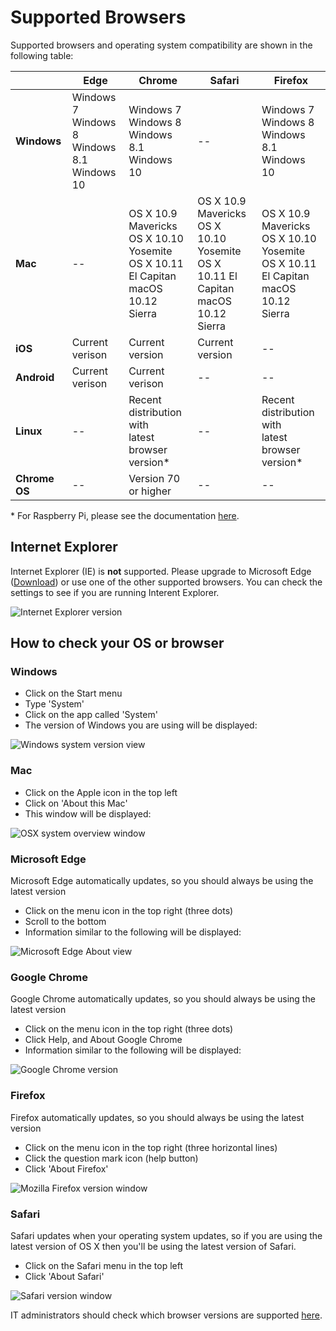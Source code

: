 # Supported Browsers

Supported browsers and operating system compatibility are shown in the following table:

| | Edge | Chrome | Safari | Firefox |
| - | - | - | - | - |
| **Windows** | Windows 7<br/>Windows 8<br/> Windows 8.1<br/>Windows 10 | Windows 7<br/>Windows 8<br/>Windows 8.1<br/>Windows 10 | -- | Windows 7<br/>Windows 8<br/> Windows 8.1<br/>Windows 10 |
| **Mac** | -- | OS X 10.9 Mavericks<br/>OS X 10.10 Yosemite<br/>OS X 10.11 El Capitan<br/>macOS 10.12 Sierra | OS X 10.9 Mavericks<br/>OS X 10.10 Yosemite<br/>OS X 10.11 El Capitan<br/>macOS 10.12 Sierra | OS X 10.9 Mavericks<br/>OS X 10.10 Yosemite<br/>OS X 10.11 El Capitan<br/>macOS 10.12 Sierra |
| **iOS** | Current verison | Current version | Current version | -- |
| **Android** | Current verison | Current verison | -- | -- |
| **Linux** | -- |  Recent distribution with<br/>latest browser version\* | -- | Recent distribution with<br/>latest browser version\* |
| **Chrome OS** | -- | Version 70 or higher | -- | -- |

\* For Raspberry Pi, please see the documentation [here](/raspberry-pi).

## Internet Explorer

Internet Explorer (IE) is **not** supported. Please upgrade to Microsoft Edge ([Download](https://www.microsoft.com/en-us/edge)) or use one of the other supported browsers. You can check the settings to see if you are running Interent Explorer.

![Internet Explorer version](/static/configurations/ie-version.png)

## How to check your OS or browser

### Windows

* Click on the Start menu
* Type 'System'
* Click on the app called 'System'
* The version of Windows you are using will be displayed:

![Windows system version view](/static/configurations/windows-version.png)

### Mac

* Click on the Apple icon in the top left
* Click on 'About this Mac'
* This window will be displayed:

![OSX system overview window](/static/configurations/osx-version.png)

### Microsoft Edge

Microsoft Edge automatically updates, so you should always be using the latest version

* Click on the menu icon in the top right (three dots)
* Scroll to the bottom
* Information similar to the following will be displayed:

![Microsoft Edge About view](/static/configurations/edge-version.png)

### Google Chrome

Google Chrome automatically updates, so you should always be using the latest version

* Click on the menu icon in the top right (three dots)
* Click Help, and About Google Chrome
* Information similar to the following will be displayed:

![Google Chrome version](/static/configurations/chrome-version.png)

### Firefox

Firefox automatically updates, so you should always be using the latest version

* Click on the menu icon in the top right (three horizontal lines)
* Click the question mark icon (help button)
* Click 'About Firefox'

![Mozilla Firefox version window](/static/configurations/firefox-version.png)

### Safari

Safari updates when your operating system updates, so if you are using the
latest version of OS X then you'll be using the latest version of Safari.

* Click on the Safari menu in the top left
* Click 'About Safari'

![Safari version window](/static/configurations/safari-version.png)

IT administrators should check which browser versions are supported
[here](/browsers/technical).
